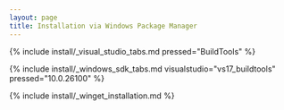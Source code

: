 ```yaml
---
layout: page
title: Installation via Windows Package Manager
---
```


{% include install/_visual_studio_tabs.md pressed="BuildTools" %}

{% include install/_windows_sdk_tabs.md visualstudio="vs17_buildtools" pressed="10.0.26100" %}

{% include install/_winget_installation.md %}
